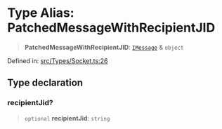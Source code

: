 # Type Alias: PatchedMessageWithRecipientJID

> **PatchedMessageWithRecipientJID**: [`IMessage`](../namespaces/proto/interfaces/IMessage.md) & `object`

Defined in: [src/Types/Socket.ts:26](https://github.com/Fokusdotid/Baileys/blob/4aa08196a497251af5be42856601e02d8a85cce8/src/Types/Socket.ts#L26)

## Type declaration

### recipientJid?

> `optional` **recipientJid**: `string`
